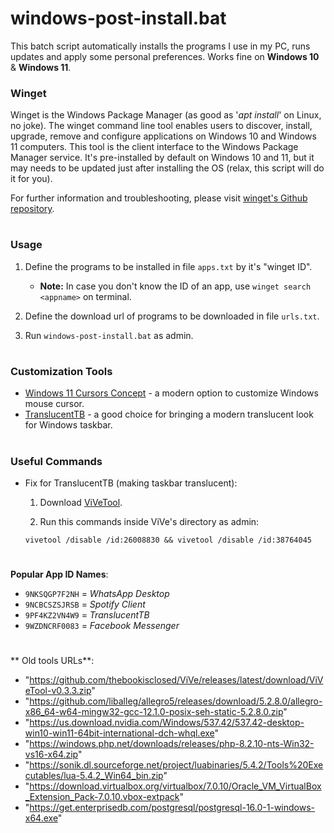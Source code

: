 # windows-post-install.bat

This batch script automatically installs the programs I use in my PC, runs updates and apply some personal preferences. Works fine on **Windows 10** & **Windows 11**.

### Winget

Winget is the Windows Package Manager (as good as '*apt install*' on Linux, no joke). The winget command line tool enables users to discover, install, upgrade, remove and configure applications on Windows 10 and Windows 11 computers. This tool is the client interface to the Windows Package Manager service. It's pre-installed by default on Windows 10 and 11, but it may needs to be updated just after installing the OS (relax, this script will do it for you).

For further information and troubleshooting, please visit [winget's Github repository](https://github.com/microsoft/winget-cli).

#
### Usage
1. Define the programs to be installed in file `apps.txt` by it's "winget ID". 
    - **Note:** In case you don't know the ID of an app, use `winget search <appname>` on terminal.

2. Define the download url of programs to be downloaded in file `urls.txt`.

3. Run `windows-post-install.bat` as admin.

#
### Customization Tools

* [Windows 11 Cursors Concept](https://www.deviantart.com/jepricreations/art/Windows-11-Cursors-Concept-v2-886489356) - a modern option to customize Windows mouse cursor.
* [TranslucentTB](https://apps.microsoft.com/store/detail/translucenttb/9PF4KZ2VN4W9?hl=en-us&gl=us) - a good choice for bringing a modern translucent look for Windows taskbar.

#
### Useful Commands

* Fix for TranslucentTB (making taskbar translucent):

    1. Download [ViVeTool](https://github.com/thebookisclosed/ViVe).

    2. Run this commands inside ViVe's directory as admin:

    ``` batch
    vivetool /disable /id:26008830 && vivetool /disable /id:38764045
    ```

#
**Popular App ID Names**:
- `9NKSQGP7F2NH` = *WhatsApp Desktop*
- `9NCBCSZSJRSB` = *Spotify Client*
- `9PF4KZ2VN4W9` = *TranslucentTB*
- `9WZDNCRF0083` = *Facebook Messenger*

#
** Old tools URLs**:
- "https://github.com/thebookisclosed/ViVe/releases/latest/download/ViVeTool-v0.3.3.zip"
- "https://github.com/liballeg/allegro5/releases/download/5.2.8.0/allegro-x86_64-w64-mingw32-gcc-12.1.0-posix-seh-static-5.2.8.0.zip"
- "https://us.download.nvidia.com/Windows/537.42/537.42-desktop-win10-win11-64bit-international-dch-whql.exe"
- "https://windows.php.net/downloads/releases/php-8.2.10-nts-Win32-vs16-x64.zip"
- "https://sonik.dl.sourceforge.net/project/luabinaries/5.4.2/Tools%20Executables/lua-5.4.2_Win64_bin.zip"
- "https://download.virtualbox.org/virtualbox/7.0.10/Oracle_VM_VirtualBox_Extension_Pack-7.0.10.vbox-extpack"
- "https://get.enterprisedb.com/postgresql/postgresql-16.0-1-windows-x64.exe"
